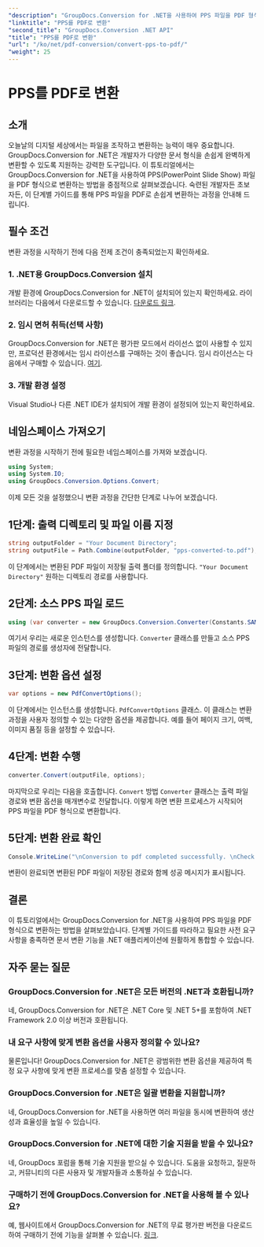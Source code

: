 ```yaml
---
"description": "GroupDocs.Conversion for .NET을 사용하여 PPS 파일을 PDF 형식으로 손쉽게 변환하는 방법을 알아보세요. 원활한 통합을 위한 단계별 가이드를 따라해 보세요."
"linktitle": "PPS를 PDF로 변환"
"second_title": "GroupDocs.Conversion .NET API"
"title": "PPS를 PDF로 변환"
"url": "/ko/net/pdf-conversion/convert-pps-to-pdf/"
"weight": 25
---
```


# PPS를 PDF로 변환

## 소개
오늘날의 디지털 세상에서는 파일을 조작하고 변환하는 능력이 매우 중요합니다. GroupDocs.Conversion for .NET은 개발자가 다양한 문서 형식을 손쉽게 완벽하게 변환할 수 있도록 지원하는 강력한 도구입니다. 이 튜토리얼에서는 GroupDocs.Conversion for .NET을 사용하여 PPS(PowerPoint Slide Show) 파일을 PDF 형식으로 변환하는 방법을 중점적으로 살펴보겠습니다. 숙련된 개발자든 초보자든, 이 단계별 가이드를 통해 PPS 파일을 PDF로 손쉽게 변환하는 과정을 안내해 드립니다.
## 필수 조건
변환 과정을 시작하기 전에 다음 전제 조건이 충족되었는지 확인하세요.
### 1. .NET용 GroupDocs.Conversion 설치
개발 환경에 GroupDocs.Conversion for .NET이 설치되어 있는지 확인하세요. 라이브러리는 다음에서 다운로드할 수 있습니다. [다운로드 링크](https://releases.groupdocs.com/conversion/net/).
### 2. 임시 면허 취득(선택 사항)
GroupDocs.Conversion for .NET은 평가판 모드에서 라이선스 없이 사용할 수 있지만, 프로덕션 환경에서는 임시 라이선스를 구매하는 것이 좋습니다. 임시 라이선스는 다음에서 구매할 수 있습니다. [여기](https://purchase.groupdocs.com/temporary-license/).
### 3. 개발 환경 설정
Visual Studio나 다른 .NET IDE가 설치되어 개발 환경이 설정되어 있는지 확인하세요.

## 네임스페이스 가져오기
변환 과정을 시작하기 전에 필요한 네임스페이스를 가져와 보겠습니다.
```csharp
using System;
using System.IO;
using GroupDocs.Conversion.Options.Convert;
```

이제 모든 것을 설정했으니 변환 과정을 간단한 단계로 나누어 보겠습니다.
## 1단계: 출력 디렉토리 및 파일 이름 지정
```csharp
string outputFolder = "Your Document Directory";
string outputFile = Path.Combine(outputFolder, "pps-converted-to.pdf");
```
이 단계에서는 변환된 PDF 파일이 저장될 출력 폴더를 정의합니다. `"Your Document Directory"` 원하는 디렉토리 경로를 사용합니다.
## 2단계: 소스 PPS 파일 로드
```csharp
using (var converter = new GroupDocs.Conversion.Converter(Constants.SAMPLE_PPS))
```
여기서 우리는 새로운 인스턴스를 생성합니다. `Converter` 클래스를 만들고 소스 PPS 파일의 경로를 생성자에 전달합니다.
## 3단계: 변환 옵션 설정
```csharp
var options = new PdfConvertOptions();
```
이 단계에서는 인스턴스를 생성합니다. `PdfConvertOptions` 클래스. 이 클래스는 변환 과정을 사용자 정의할 수 있는 다양한 옵션을 제공합니다. 예를 들어 페이지 크기, 여백, 이미지 품질 등을 설정할 수 있습니다.
## 4단계: 변환 수행
```csharp
converter.Convert(outputFile, options);
```
마지막으로 우리는 다음을 호출합니다. `Convert` 방법 `Converter` 클래스는 출력 파일 경로와 변환 옵션을 매개변수로 전달합니다. 이렇게 하면 변환 프로세스가 시작되어 PPS 파일을 PDF 형식으로 변환합니다.
## 5단계: 변환 완료 확인
```csharp
Console.WriteLine("\nConversion to pdf completed successfully. \nCheck output in {0}", outputFolder);
```
변환이 완료되면 변환된 PDF 파일이 저장된 경로와 함께 성공 메시지가 표시됩니다.

## 결론
이 튜토리얼에서는 GroupDocs.Conversion for .NET을 사용하여 PPS 파일을 PDF 형식으로 변환하는 방법을 살펴보았습니다. 단계별 가이드를 따라하고 필요한 사전 요구 사항을 충족하면 문서 변환 기능을 .NET 애플리케이션에 원활하게 통합할 수 있습니다.
## 자주 묻는 질문
### GroupDocs.Conversion for .NET은 모든 버전의 .NET과 호환됩니까?
네, GroupDocs.Conversion for .NET은 .NET Core 및 .NET 5+를 포함하여 .NET Framework 2.0 이상 버전과 호환됩니다.
### 내 요구 사항에 맞게 변환 옵션을 사용자 정의할 수 있나요?
물론입니다! GroupDocs.Conversion for .NET은 광범위한 변환 옵션을 제공하여 특정 요구 사항에 맞게 변환 프로세스를 맞춤 설정할 수 있습니다.
### GroupDocs.Conversion for .NET은 일괄 변환을 지원합니까?
네, GroupDocs.Conversion for .NET을 사용하면 여러 파일을 동시에 변환하여 생산성과 효율성을 높일 수 있습니다.
### GroupDocs.Conversion for .NET에 대한 기술 지원을 받을 수 있나요?
네, GroupDocs 포럼을 통해 기술 지원을 받으실 수 있습니다. 도움을 요청하고, 질문하고, 커뮤니티의 다른 사용자 및 개발자들과 소통하실 수 있습니다.
### 구매하기 전에 GroupDocs.Conversion for .NET을 사용해 볼 수 있나요?
예, 웹사이트에서 GroupDocs.Conversion for .NET의 무료 평가판 버전을 다운로드하여 구매하기 전에 기능을 살펴볼 수 있습니다. [링크](https://releases.groupdocs.com/).
